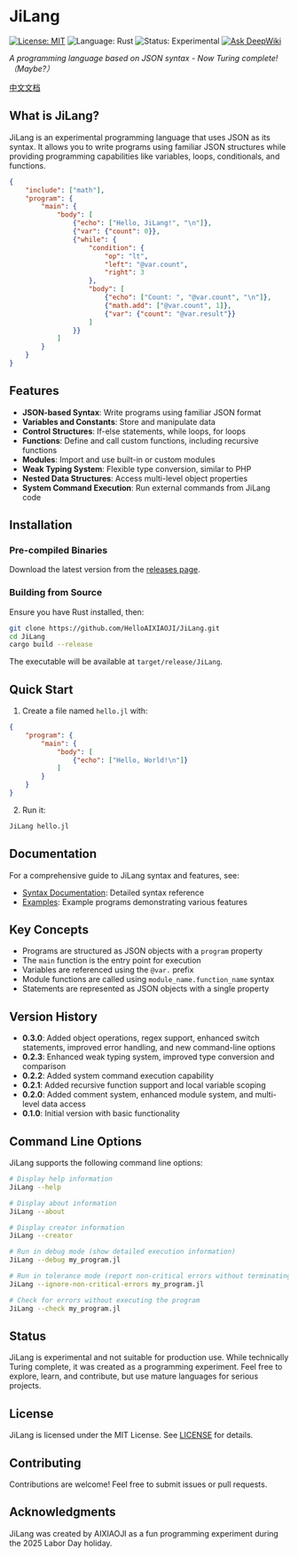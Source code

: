# JiLang

[![License: MIT](https://img.shields.io/badge/License-MIT-yellow.svg)](https://opensource.org/licenses/MIT)
![Language: Rust](https://img.shields.io/badge/Language-Rust-orange.svg)
![Status: Experimental](https://img.shields.io/badge/Status-Experimental-blue.svg)
[![Ask DeepWiki](https://deepwiki.com/badge.svg)](https://deepwiki.com/HelloAIXIAOJI/JsonLang)

*A programming language based on JSON syntax - Now Turing complete!（Maybe?）*

[中文文档](README.zh.md)

## What is JiLang?

JiLang is an experimental programming language that uses JSON as its syntax. It allows you to write programs using familiar JSON structures while providing programming capabilities like variables, loops, conditionals, and functions.

```json
{
    "include": ["math"],
    "program": {
        "main": {
            "body": [
                {"echo": ["Hello, JiLang!", "\n"]},
                {"var": {"count": 0}},
                {"while": {
                    "condition": {
                        "op": "lt",
                        "left": "@var.count",
                        "right": 3
                    },
                    "body": [
                        {"echo": ["Count: ", "@var.count", "\n"]},
                        {"math.add": ["@var.count", 1]},
                        {"var": {"count": "@var.result"}}
                    ]
                }}
            ]
        }
    }
}
```

## Features

- **JSON-based Syntax**: Write programs using familiar JSON format
- **Variables and Constants**: Store and manipulate data
- **Control Structures**: If-else statements, while loops, for loops
- **Functions**: Define and call custom functions, including recursive functions
- **Modules**: Import and use built-in or custom modules
- **Weak Typing System**: Flexible type conversion, similar to PHP
- **Nested Data Structures**: Access multi-level object properties
- **System Command Execution**: Run external commands from JiLang code

## Installation

### Pre-compiled Binaries

Download the latest version from the [releases page](https://github.com/HelloAIXIAOJI/JiLang/releases).

### Building from Source

Ensure you have Rust installed, then:

```bash
git clone https://github.com/HelloAIXIAOJI/JiLang.git
cd JiLang
cargo build --release
```

The executable will be available at `target/release/JiLang`.

## Quick Start

1. Create a file named `hello.jl` with:

```json
{
    "program": {
        "main": {
            "body": [
                {"echo": ["Hello, World!\n"]}
            ]
        }
    }
}
```

2. Run it:

```bash
JiLang hello.jl
```

## Documentation

For a comprehensive guide to JiLang syntax and features, see:

- [Syntax Documentation](docs/syntax_en.md): Detailed syntax reference
- [Examples](docs/examples.md): Example programs demonstrating various features

## Key Concepts

- Programs are structured as JSON objects with a `program` property
- The `main` function is the entry point for execution
- Variables are referenced using the `@var.` prefix
- Module functions are called using `module_name.function_name` syntax
- Statements are represented as JSON objects with a single property

## Version History

- **0.3.0**: Added object operations, regex support, enhanced switch statements, improved error handling, and new command-line options
- **0.2.3**: Enhanced weak typing system, improved type conversion and comparison
- **0.2.2**: Added system command execution capability
- **0.2.1**: Added recursive function support and local variable scoping
- **0.2.0**: Added comment system, enhanced module system, and multi-level data access
- **0.1.0**: Initial version with basic functionality

## Command Line Options

JiLang supports the following command line options:

```bash
# Display help information
JiLang --help

# Display about information
JiLang --about

# Display creator information
JiLang --creator

# Run in debug mode (show detailed execution information)
JiLang --debug my_program.jl

# Run in tolerance mode (report non-critical errors without terminating)
JiLang --ignore-non-critical-errors my_program.jl

# Check for errors without executing the program
JiLang --check my_program.jl
```

## Status

JiLang is experimental and not suitable for production use. While technically Turing complete, it was created as a programming experiment. Feel free to explore, learn, and contribute, but use mature languages for serious projects.

## License

JiLang is licensed under the MIT License. See [LICENSE](LICENSE) for details.

## Contributing

Contributions are welcome! Feel free to submit issues or pull requests.

## Acknowledgments

JiLang was created by AIXIAOJI as a fun programming experiment during the 2025 Labor Day holiday.
